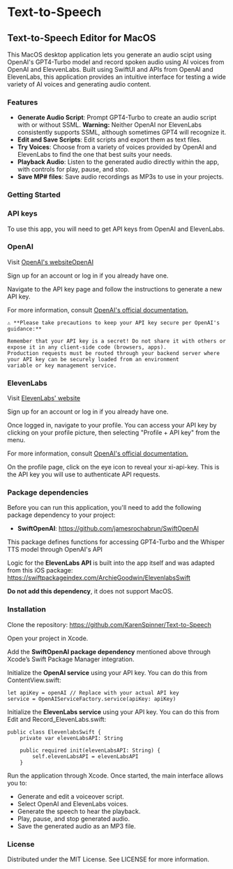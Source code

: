 # Text-to-Speech

## Text-to-Speech Editor for MacOS

This MacOS desktop application lets you generate an audio scipt using OpenAI's GPT4-Turbo model and record spoken audio using AI voices from OpenAI and ElevvenLabs. Built using SwiftUI and APIs from OpenAI and ElevenLabs, this application provides an intuitive interface for testing a wide variety of AI voices and generating audio content.

### Features

- **Generate Audio Script**: Prompt GPT4-Turbo to create an audio script with or without SSML. **Warning:** Neither OpenAI nor ElevenLabs consistently supports SSML, although sometimes GPT4 will recognize it.
- **Edit and Save Scripts**: Edit scripts and export them as text files. 
- **Try Voices**: Choose from a variety of voices provided by OpenAI and ElevenLabs to find the one that best suits your needs.
- **Playback Audio**: Listen to the generated audio directly within the app, with controls for play, pause, and stop.
- **Save MP# files**: Save audio recordings as MP3s to use in your projects.

### Getting Started

### API keys

To use this app, you will need to get API keys from OpenAI and ElevenLabs.

### OpenAI 

Visit [OpenAI's websiteOpenAI](https://www.openai.com)

Sign up for an account or log in if you already have one.

Navigate to the API key page and follow the instructions to generate a new API key.

For more information, consult [OpenAI's official documentation.](https://platform.openai.com/docs/api-reference)

```
⚠️ **Please take precautions to keep your API key secure per OpenAI's guidance:**

Remember that your API key is a secret! Do not share it with others or expose it in any client-side code (browsers, apps).
Production requests must be routed through your backend server where your API key can be securely loaded from an environment
variable or key management service.
```

### ElevenLabs

Visit [ElevenLabs' website](https://elevenlabs.io)

Sign up for an account or log in if you already have one.

Once logged in, navigate to your profile. You can access your API key by clicking on your profile picture, then selecting "Profile + API key" from the menu.

For more information, consult [OpenAI's official documentation.](https://platform.openai.com/docs/api-reference)

On the profile page, click on the eye icon to reveal your xi-api-key. This is the API key you will use to authenticate API requests.

### Package dependencies

Before you can run this application, you'll need to add the following package dependency to your project:

- **SwiftOpenAI**: https://github.com/jamesrochabrun/SwiftOpenAI 

This package defines functions for accessing GPT4-Turbo and the Whisper TTS model through OpenAI's API

Logic for the **ElevenLabs API** is built into the app itself and was adapted from this iOS package: https://swiftpackageindex.com/ArchieGoodwin/ElevenlabsSwift

**Do not add this dependency**, it does not support MacOS.


### Installation
Clone the repository: <https://github.com/KarenSpinner/Text-to-Speech>

Open your project in Xcode.

Add the **SwiftOpenAI package dependency** mentioned above through Xcode’s Swift Package Manager integration.

Initialize the **OpenAI service** using your API key. You can do this from ContentView.swift:

```
let apiKey = openAI // Replace with your actual API key
service = OpenAIServiceFactory.service(apiKey: apiKey)
```

Initialize the **ElevenLabs service** using your API key. You can do this from Edit and Record_ElevenLabs.swift:

```
public class ElevenlabsSwift {
    private var elevenLabsAPI: String
    
    public required init(elevenLabsAPI: String) {
        self.elevenLabsAPI = elevenLabsAPI
    }
 ```

Run the application through Xcode. Once started, the main interface allows you to:

- Generate and edit a voiceover script.
- Select OpenAI and ElevenLabs voices.
- Generate the speech to hear the playback.
- Play, pause, and stop generated audio.
- Save the generated audio as an MP3 file.

### License

Distributed under the MIT License. See LICENSE for more information.

